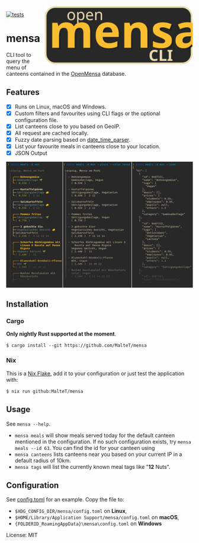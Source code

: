 <img src="https://raw.githubusercontent.com/MalteT/mensa/main/static/logo.svg?sanitize=true" alt="mensa CLI logo" width="400" align="right">

[![tests](https://github.com/MalteT/mensa/actions/workflows/rust.yml/badge.svg)](https://github.com/MalteT/mensa/actions/workflows/rust.yml)


# mensa

CLI tool to query the menu of canteens contained in the
[OpenMensa](https://openmensa.org) database.

## Features

- [X] Runs on Linux, macOS and Windows.
- [X] Custom filters and favourites using CLI flags or the
      optional configuration file.
- [X] List canteens close to you based on GeoIP.
- [X] All request are cached locally.
- [X] Fuzzy date parsing based on
      [date_time_parser](https://lib.rs/crates/date_time_parser).
- [X] List your favourite meals in canteens close to your location.
- [X] JSON Output

![example](https://raw.githubusercontent.com/MalteT/mensa/main/static/example-collection.png)


## Installation

### Cargo

**Only nightly Rust supported at the moment**.

```console
$ cargo install --git https://github.com/MalteT/mensa
```

### Nix

This is a [Nix Flake](https://nixos.wiki/wiki/Flakes), add it
to your configuration or just test the application with:

```console
$ nix run github:MalteT/mensa
```


## Usage

See `mensa --help`.

- `mensa meals` will show meals served today for the default canteen
  mentioned in the configuration.
  If no such configuration exists, try `mensa meals --id 63`.
  You can find the id for your canteen using
- `mensa canteens` lists canteens near you based on your current
  IP in a default radius of 10km.
- `mensa tags` will list the currently known meal tags like "**12** Nuts".


## Configuration

See [config.toml](config.toml) for an example. Copy the file to:
- `$XDG_CONFIG_DIR/mensa/config.toml` on **Linux**,
- `$HOME/Library/Application Support/mensa/config.toml` on **macOS**,
- `{FOLDERID_RoamingAppData}\mensa\config.toml` on **Windows**

License: MIT

